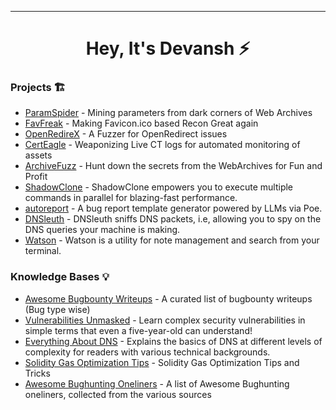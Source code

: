-----------

<h1 align="center">
   Hey, It's Devansh ⚡
  <br>
</h1>




### Projects 🏗️
- [ParamSpider](https://github.com/devanshbatham/ParamSpider) -  Mining parameters from dark corners of Web Archives
- [FavFreak](https://github.com/devanshbatham/FavFreak) -  Making Favicon.ico based Recon Great again 
- [OpenRedireX](https://github.com/devanshbatham/OpenRedireX) - A Fuzzer for OpenRedirect issues
- [CertEagle](https://github.com/devanshbatham/CertEagle) - Weaponizing Live CT logs for automated monitoring of assets
- [ArchiveFuzz](https://github.com/devanshbatham/ArchiveFuzz) -  Hunt down the secrets from the WebArchives for Fun and Profit
- [ShadowClone](https://github.com/devanshbatham/ShadowClone) - ShadowClone empowers you to execute multiple commands in parallel for blazing-fast performance. 
- [autoreport](https://github.com/devanshbatham/autoreport) - A bug report template generator powered by LLMs via Poe. 
- [DNSleuth](https://github.com/devanshbatham/DNSleuth) - DNSleuth sniffs DNS packets, i.e, allowing you to spy on the DNS queries your machine is making. 
- [Watson](https://github.com/devanshbatham/Watson) - Watson is a utility for note management and search from your terminal. 




### Knowledge Bases 💡
- [Awesome Bugbounty Writeups](https://github.com/devanshbatham/Awesome-Bugbounty-Writeups) - A curated list of bugbounty writeups (Bug type wise)
- [Vulnerabilities Unmasked](https://github.com/devanshbatham/Vulnerabilities-Unmasked) -  Learn complex security vulnerabilities in simple terms that even a five-year-old can understand!
- [Everything About DNS](https://github.com/devanshbatham/Everything-About-DNS) - Explains the basics of DNS at different levels of complexity for readers with various technical backgrounds.
- [Solidity Gas Optimization Tips](https://github.com/devanshbatham/Solidity-Gas-Optimization-Tips) -  Solidity Gas Optimization Tips and Tricks
- [Awesome Bughunting Oneliners](https://github.com/devanshbatham/awesome-bughunting-oneliners) -  A list of Awesome Bughunting oneliners, collected from the various sources




